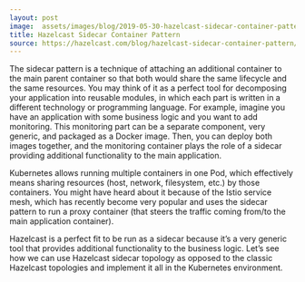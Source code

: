 ```yaml
---
layout: post
image:  assets/images/blog/2019-05-30-hazelcast-sidecar-container-pattern.jpg
title: Hazelcast Sidecar Container Pattern
source: https://hazelcast.com/blog/hazelcast-sidecar-container-pattern/
---
```


The sidecar pattern is a technique of attaching an additional container to the main parent container so that both would share the same lifecycle and the same resources. You may think of it as a perfect tool for decomposing your application into reusable modules, in which each part is written in a different technology or programming language. For example, imagine you have an application with some business logic and you want to add monitoring. This monitoring part can be a separate component, very generic, and packaged as a Docker image. Then, you can deploy both images together, and the monitoring container plays the role of a sidecar providing additional functionality to the main application.

Kubernetes allows running multiple containers in one Pod, which effectively means sharing resources (host, network, filesystem, etc.) by those containers. You might have heard about it because of the Istio service mesh, which has recently become very popular and uses the sidecar pattern to run a proxy container (that steers the traffic coming from/to the main application container).

Hazelcast is a perfect fit to be run as a sidecar because it’s a very generic tool that provides additional functionality to the business logic. Let’s see how we can use Hazelcast sidecar topology as opposed to the classic Hazelcast topologies and implement it all in the Kubernetes environment.